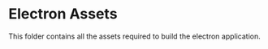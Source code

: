 # Electron Assets

This folder contains all the assets required to build the electron application. 

